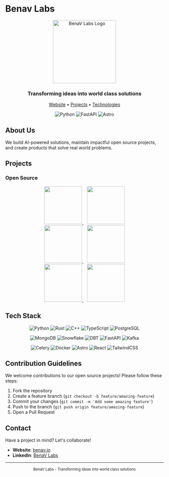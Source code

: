 # Benav Labs

<div align="center">
  <img src="https://avatars.githubusercontent.com/u/209560790?s=400&u=0ca372ccc4d483a39a386826114f1fd0907fda60&v=4" alt="BenaV Labs Logo" width="200" />
  <h3>Transforming ideas into world class solutions</h3>
  <p>
    <a href="https://benav.io" target="_blank">Website</a> •
    <a href="#projects">Projects</a> •
    <a href="#tech-stack">Technologies</a>
  </p>
  <p>
    <img src="https://img.shields.io/badge/-Python-000?&logo=Python" alt="Python" />
    <img src="https://img.shields.io/badge/-FastAPI-000?&logo=FastAPI" alt="FastAPI" />
    <img src="https://img.shields.io/badge/-Astro-000?&logo=Astro" alt="Astro" />
  </p>
</div>

## About Us

We build AI-powered solutions, maintain impactful open source projects, and create products that solve real world problems.

## Projects

### Open Source

<div align="center">
  <a href="https://github.com/benavlabs/landstro">
    <img height=120 src="https://github-readme-stats.vercel.app/api/pin/?username=benavlabs&repo=landstro&theme=tokyonight&border_radius=20"/>
  </a>
  &nbsp;&nbsp;
  <a href="https://github.com/igorbenav/fastcrud">
    <img height=120 src="https://github-readme-stats.vercel.app/api/pin/?username=igorbenav&repo=fastcrud&theme=tokyonight&border_radius=20"/>
  </a>
</div>

<div align="center">
  <a href="https://github.com/igorbenav/FastAPI-boilerplate">
    <img height=120 src="https://github-readme-stats.vercel.app/api/pin/?username=igorbenav&repo=FastAPI-boilerplate&theme=tokyonight&border_radius=20"/>
  </a>
  &nbsp;&nbsp;
  <a href="https://github.com/igorbenav/SQLModel-boilerplate">
    <img height=120 src="https://github-readme-stats.vercel.app/api/pin/?username=igorbenav&repo=SQLModel-boilerplate&theme=tokyonight&border_radius=20"/>
  </a>
</div>

<div align="center">
  <a href="https://github.com/igorbenav/crudadmin">
    <img height=120 src="https://github-readme-stats.vercel.app/api/pin/?username=igorbenav&repo=crudadmin&theme=tokyonight&border_radius=20"/>
  </a>
  &nbsp;&nbsp;
  <a href="https://github.com/igorbenav/clientai">
    <img height=120 src="https://github-readme-stats.vercel.app/api/pin/?username=igorbenav&repo=clientai&theme=tokyonight&border_radius=20"/>
  </a>
</div>

## Tech Stack

<div align="center">
  <p>
    <img src="https://img.shields.io/badge/-Python-000?&logo=Python" alt="Python" />
    <img src="https://img.shields.io/badge/-Rust-000?&logo=Rust" alt="Rust" />
    <img src="https://img.shields.io/badge/-C++-000?&logo=c%2B%2B" alt="C++" />
    <img src="https://img.shields.io/badge/-TypeScript-000?&logo=TypeScript" alt="TypeScript" />
    <img src="https://img.shields.io/badge/-PostgreSQL-000?&logo=PostgreSQL" alt="PostgreSQL" />
  </p>
  <p>
    <img src="https://img.shields.io/badge/-MongoDB-000?&logo=MongoDB" alt="MongoDB" />
    <img src="https://img.shields.io/badge/-Snowflake-000?&logo=Snowflake" alt="Snowflake" />
    <img src="https://img.shields.io/badge/-DBT-000?&logo=DBT" alt="DBT" />
    <img src="https://img.shields.io/badge/-FastAPI-000?&logo=FastAPI" alt="FastAPI" />
    <img src="https://img.shields.io/badge/-Kafka-000?&logo=ApacheKafka" alt="Kafka" />
  </p>
  <p>
    <img src="https://img.shields.io/badge/-Celery-000?&logo=Celery" alt="Celery" />
    <img src="https://img.shields.io/badge/-Docker-000?&logo=Docker" alt="Docker" />
    <img src="https://img.shields.io/badge/-Astro-000?&logo=Astro" alt="Astro" />
    <img src="https://img.shields.io/badge/-React-000?&logo=React" alt="React" />
    <img src="https://img.shields.io/badge/-TailwindCSS-000?&logo=TailwindCSS" alt="TailwindCSS" />
  </p>
</div>

## Contribution Guidelines

We welcome contributions to our open source projects! Please follow these steps:

1. Fork the repository
2. Create a feature branch (`git checkout -b feature/amazing-feature`)
3. Commit your changes (`git commit -m 'Add some amazing feature'`)
4. Push to the branch (`git push origin feature/amazing-feature`)
5. Open a Pull Request

## Contact

Have a project in mind? Let's collaborate!

- **Website**: [benav.io](https://benav.io)
- **LinkedIn**: [BenaV Labs](https://www.linkedin.com/company/benavlabs)

---

<p align="center">
  <small>BenaV Labs - Transforming ideas into world class solutions</small>
</p>
